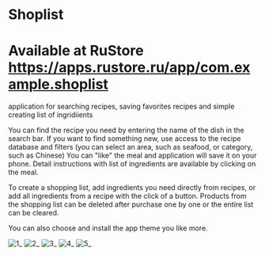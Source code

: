 # Shoplist

# Available at RuStore https://apps.rustore.ru/app/com.example.shoplist
application for searching recipes, saving favorites recipes and simple creating list of ingridiients

You can find the recipe you need by entering the name of the dish in the search bar.
If you want to find something new, use access to the recipe database and filters (you can select an area, such as seafood, or category, such as Chinese)
You can "like" the meal and application will save it on your phone.
Detail instructions with list of ingredients are available by clicking on the meal.

To create a shopping list, add ingredients you need directly from recipes, or add all ingredients from a recipe with the click of a button.
Products from the shopping list can be deleted after purchase one by one or the entire list can be cleared.

You can also choose and install the app theme you like more.

![1_](https://github.com/BaranovaElena/Shoplist/assets/75544888/a245bc8d-9ea9-4860-b979-bdff88522160)
![2_](https://github.com/BaranovaElena/Shoplist/assets/75544888/a6129869-6d35-4a86-a26f-a045bbfcfc71)
![3_](https://github.com/BaranovaElena/Shoplist/assets/75544888/e29780a6-625a-4cf9-903f-867e6709c658)
![4_](https://github.com/BaranovaElena/Shoplist/assets/75544888/25215ec6-7994-4e44-8eb6-f67838b3e20f)
![5_](https://github.com/BaranovaElena/Shoplist/assets/75544888/a6e0f660-6aa4-43b8-a9f9-437cebfdb60f)
